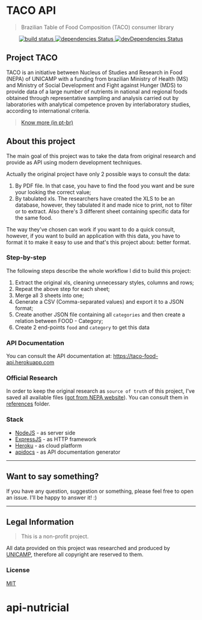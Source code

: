 # TACO API

> Brazilian Table of Food Composition (TACO) consumer library

<p align="center">
  <a href="https://travis-ci.org/raulfdm/taco-api">
    <img src="https://travis-ci.org/raulfdm/taco-api.svg?branch=master"
         alt="build status">
  </a>
  <a href="https://david-dm.org/raulfdm/taco-api">
    <img src="https://david-dm.org/raulfdm/taco-api/status.svg"
         alt="dependencies Status">
  </a>
  
  <a href="https://david-dm.org/raulfdm/taco-api?type=dev">
    <img src="https://david-dm.org/raulfdm/taco-api/dev-status.svg"
         alt="devDependencies Status">
  </a>
</p>

## Project TACO

TACO is an initiative between Nucleus of Studies and Research in Food (NEPA) of UNICAMP with a funding from brazilian Ministry of Health (MS) and Ministry of Social Development and Fight against Hunger (MDS) to provide data of a large number of nutrients in national and regional foods obtained through representative sampling and analysis carried out by laboratories with analytical competence proven by interlaboratory studies, according to international criteria.

> [Know more (in pt-br)](http://www.nepa.unicamp.br/taco/home.php?ativo=home)

## About this project

The main goal of this project was to take the data from original research and provide as API using modern development techniques.

Actually the original project have only 2 possible ways to consult the data:

1. By PDF file. In that case, you have to find the food you want and be sure your looking the correct value;
1. By tabulated xls. The researchers have created the XLS to be an database, however, they tabulated it and made nice to print, not to filter or to extract. Also there's 3 different sheet containing specific data for the same food.

The way they've chosen can work if you want to do a quick consult, however, if you want to build an application with this data, you have to format it to make it easy to use and that's this project about: better format.

### Step-by-step

The following steps describe the whole workflow I did to build this project:

1. Extract the original xls, cleaning unnecessary styles, columns and rows;
1. Repeat the above step for each sheet;
1. Merge all 3 sheets into one;
1. Generate a CSV (Comma-separated values) and export it to a JSON format;
1. Create another JSON file containing all `categories` and then create a relation between FOOD - Category;
1. Create 2 end-points `food` and `category` to get this data

### API Documentation

You can consult the API documentation at: https://taco-food-api.herokuapp.com

### Official Research

In order to keep the original research as `source of truth` of this project, I've saved all available files ([got from NEPA website](http://nepa.unicamp.br/taco/tabela.php)). You can consult them in [references](./references) folder.

### Stack

- [NodeJS](https://expressjs.com) - as server side
- [ExpressJS](https://expressjs.com) - as HTTP framework
- [Heroku](https://www.heroku.com/) - as cloud platform
- [apidocs](http://apidocjs.com) - as API documentation generator

---

## Want to say something?

If you have any question, suggestion or something, please feel free to open an issue. I'll be happy to answer it! :)

---

## Legal Information

> This is a non-profit project.

All data provided on this project was researched and produced by [UNICAMP](http://Unicamp.br), therefore all copyright are reserved to them.

### License

[MIT](./LICENSE.md)
# api-nutricial
